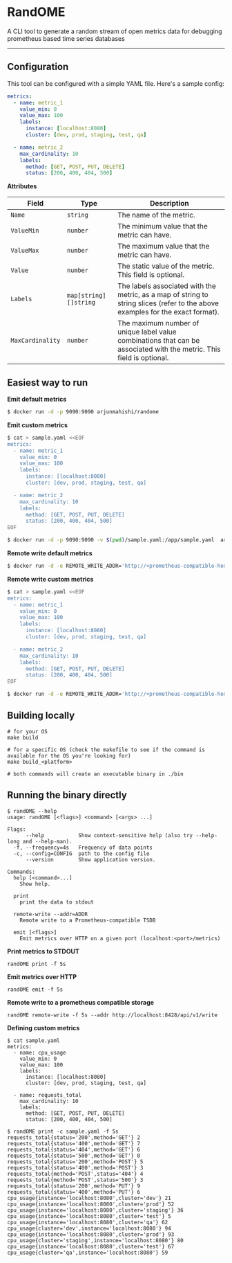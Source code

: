 # RandOME

A CLI tool to generate a random stream of open metrics data for debugging prometheus based time series databases

---

## Configuration

This tool can be configured with a simple YAML file. Here's a sample config:

```yaml
metrics:
  - name: metric_1
    value_min: 0
    value_max: 100
    labels:
      instance: [localhost:8080]
      cluster: [dev, prod, staging, test, qa]

  - name: metric_2
    max_cardinality: 10
    labels:
      method: [GET, POST, PUT, DELETE]
      status: [200, 400, 404, 500]
```

**Attributes**

| Field         | Type                 | Description |
|---------------|----------------------|-------------|
| `Name`        | `string`             | The name of the metric. |
| `ValueMin`    | `number`                | The minimum value that the metric can have. |
| `ValueMax`    | `number`                | The maximum value that the metric can have. |
| `Value`       | `number`           | The static value of the metric. This field is optional. |
| `Labels`      | `map[string][]string`| The labels associated with the metric, as a map of string to string slices (refer to the above examples for the exact format). |
| `MaxCardinality`| `number`              | The maximum number of unique label value combinations that can be associated with the metric. This field is optional. |

## Easiest way to run

**Emit default metrics**

```bash
$ docker run -d -p 9090:9090 arjunmahishi/randome
```

**Emit custom metrics**

```bash
$ cat > sample.yaml <<EOF
metrics:
  - name: metric_1
    value_min: 0
    value_max: 100
    labels:
      instance: [localhost:8080]
      cluster: [dev, prod, staging, test, qa]

  - name: metric_2
    max_cardinality: 10
    labels:
      method: [GET, POST, PUT, DELETE]
      status: [200, 400, 404, 500]
EOF

$ docker run -d -p 9090:9090 -v $(pwd)/sample.yaml:/app/sample.yaml  arjunmahishi/randome
```

**Remote write default metrics**

```bash
$ docker run -d -e REMOTE_WRITE_ADDR='http://<prometheus-compatible-host>/api/v1/write' arjunmahishi/randome
```

**Remote write custom metrics**

```bash
$ cat > sample.yaml <<EOF
metrics:
  - name: metric_1
    value_min: 0
    value_max: 100
    labels:
      instance: [localhost:8080]
      cluster: [dev, prod, staging, test, qa]

  - name: metric_2
    max_cardinality: 10
    labels:
      method: [GET, POST, PUT, DELETE]
      status: [200, 400, 404, 500]
EOF

$ docker run -d -e REMOTE_WRITE_ADDR='http://<prometheus-compatible-host>/api/v1/write' -v $(pwd)/sample.yaml:/app/sample.yaml arjunmahishi/randome
```

## Building locally

```
# for your OS
make build

# for a specific OS (check the makefile to see if the command is available for the OS you're looking for)
make build_<platform>

# both commands will create an executable binary in ./bin
```

## Running the binary directly

```
$ randOME --help
usage: randOME [<flags>] <command> [<args> ...]

Flags:
      --help           Show context-sensitive help (also try --help-long and --help-man).
  -f, --frequency=4s   Frequency of data points
  -c, --config=CONFIG  path to the config file
      --version        Show application version.

Commands:
  help [<command>...]
    Show help.

  print
    print the data to stdout

  remote-write --addr=ADDR
    Remote write to a Prometheus-compatible TSDB

  emit [<flags>]
    Emit metrics over HTTP on a given port (localhost:<port>/metrics)
```

**Print metrics to STDOUT**

```
randOME print -f 5s
```

**Emit metrics over HTTP**

```
randOME emit -f 5s
```

**Remote write to a prometheus compatible storage**

```
randOME remote-write -f 5s --addr http://localhost:8428/api/v1/write
```

**Defining custom metrics**

```
$ cat sample.yaml
metrics:
  - name: cpu_usage
    value_min: 0
    value_max: 100
    labels:
      instance: [localhost:8080]
      cluster: [dev, prod, staging, test, qa]

  - name: requests_total
    max_cardinality: 10
    labels:
      method: [GET, POST, PUT, DELETE]
      status: [200, 400, 404, 500]

$ randOME print -c sample.yaml -f 5s
requests_total{status='200',method='GET'} 2
requests_total{status='400',method='GET'} 7
requests_total{status='404',method='GET'} 6
requests_total{status='500',method='GET'} 0
requests_total{status='200',method='POST'} 5
requests_total{status='400',method='POST'} 3
requests_total{method='POST',status='404'} 4
requests_total{method='POST',status='500'} 3
requests_total{status='200',method='PUT'} 9
requests_total{status='400',method='PUT'} 6
cpu_usage{instance='localhost:8080',cluster='dev'} 21
cpu_usage{instance='localhost:8080',cluster='prod'} 52
cpu_usage{instance='localhost:8080',cluster='staging'} 36
cpu_usage{instance='localhost:8080',cluster='test'} 5
cpu_usage{instance='localhost:8080',cluster='qa'} 62
cpu_usage{cluster='dev',instance='localhost:8080'} 94
cpu_usage{instance='localhost:8080',cluster='prod'} 93
cpu_usage{cluster='staging',instance='localhost:8080'} 80
cpu_usage{instance='localhost:8080',cluster='test'} 67
cpu_usage{cluster='qa',instance='localhost:8080'} 59
```

